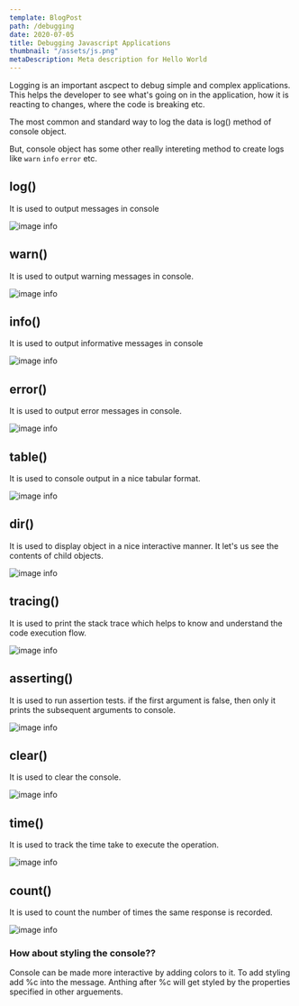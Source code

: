 ```yaml
---
template: BlogPost
path: /debugging
date: 2020-07-05
title: Debugging Javascript Applications
thumbnail: "/assets/js.png"
metaDescription: Meta description for Hello World
---
```


Logging is an important ascpect to debug simple and complex applications. This helps the developer to see what's going on in the application, how it is reacting to changes, where the code is breaking etc.

The most common and standard way to log the data is log() method of console object.

But, console object has some other really intereting method to create logs like `warn` `info` `error` etc.

## log()

It is used to output messages in console

![image info](./pictures/image.png)

## warn()

It is used to output warning messages in console.

![image info](./pictures/image.png)

## info()

It is used to output informative messages in console

![image info](./pictures/image.png)

## error()

It is used to output error messages in console.

![image info](./pictures/image.png)

## table()

It is used to console output in a nice tabular format.

![image info](./pictures/image.png)

## dir()

It is used to display object in a nice interactive manner. It let's us see the contents of child objects.

![image info](./pictures/image.png)

## tracing()

It is used to print the stack trace which helps to know and understand the code execution flow.

![image info](./pictures/image.png)

## asserting()

It is used to run assertion tests. if the first argument is false, then only it prints the subsequent arguments to console.

![image info](./pictures/image.png)

## clear()

It is used to clear the console.

![image info](./pictures/image.png)

## time()

It is used to track the time take to execute the operation.

![image info](./pictures/image.png)

## count()

It is used to count the number of times the same response is recorded.

![image info](./pictures/image.png)

### How about styling the console??

Console can be made more interactive by adding colors to it. To add styling add %c into the message. Anthing after %c will get styled by the properties specified in other arguements.
